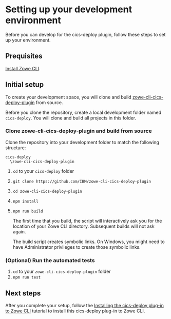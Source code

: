 # Setting up your development environment
Before you can develop for the cics-deploy plugin, follow these steps to set up your environment.

## Prequisites
[Install Zowe CLI](https://zowe.github.io/docs-site/latest/user-guide/cli-installcli.html).

## Initial setup 
To create your development space, you will clone and build [zowe-cli-cics-deploy-plugin]() from source.

Before you clone the repository, create a local development folder named `cics-deploy`. You will clone and build all projects in this folder.

### Clone zowe-cli-cics-deploy-plugin and build from source
Clone the repository into your development folder to match the following structure:
```
cics-deploy
  \zowe-cli-cics-deploy-plugin
```

1. `cd` to your `cics-deploy` folder
2. `git clone https://github.com/IBM/zowe-cli-cics-deploy-plugin`
3. `cd zowe-cli-cics-deploy-plugin`
4. `npm install`
5. `npm run build`

    The first time that you build, the script will interactively ask you for the location of your Zowe CLI directory. Subsequent builds will not ask again.
    
    The build script creates symbolic links. On Windows, you might need to have Administrator privileges to create those symbolic links.

### (Optional) Run the automated tests

1. `cd` to your `zowe-cli-cics-deploy-plugin` folder
2. `npm run test`

## Next steps
After you complete your setup, follow the [Installing the cics-deploy plug-in to Zowe CLI](./generate-bundle/GenerateBundlePlugin.md) tutorial to install this cics-deploy plug-in to Zowe CLI.
